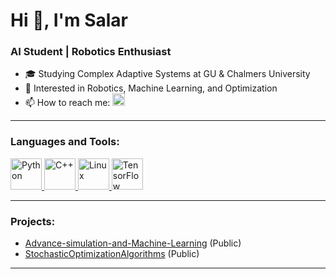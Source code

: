 # Hi 👋, I'm Salar
### AI Student | Robotics Enthusiast

- 🎓 Studying Complex Adaptive Systems at GU & Chalmers University
- 🤖 Interested in Robotics, Machine Learning, and Optimization
- 📫 How to reach me:
  </a>
  <a href="https://www.linkedin.com/in/salar-ghanbari-160722216" target="_blank">
    <img src="https://cdn.jsdelivr.net/gh/devicons/devicon/icons/linkedin/linkedin-original.svg" alt="LinkedIn" width="20"/>
  </a>

---

### Languages and Tools:
<p align="left">
  <a href="https://www.python.org/" target="_blank">
    <img src="https://cdn.jsdelivr.net/gh/devicons/devicon/icons/python/python-original.svg" alt="Python" width="50" height="50"/>
  </a>
  <a href="https://www.w3schools.com/cpp/" target="_blank">
    <img src="https://cdn.jsdelivr.net/gh/devicons/devicon/icons/cplusplus/cplusplus-original.svg" alt="C++" width="50" height="50"/>
  </a>
  <a href="https://www.linux.org/" target="_blank">
    <img src="https://cdn.jsdelivr.net/gh/devicons/devicon/icons/linux/linux-original.svg" alt="Linux" width="50" height="50"/>
  </a>
  <a href="https://www.tensorflow.org/" target="_blank">
    <img src="https://cdn.jsdelivr.net/gh/devicons/devicon/icons/tensorflow/tensorflow-original.svg" alt="TensorFlow" width="50" height="50"/>
  </a>
</p>

---

### Projects:
- [Advance-simulation-and-Machine-Learning](https://github.com/salar9271/Advance-simulation-and-Machine-Learning) (Public)
- [StochasticOptimizationAlgorithms](https://github.com/salar9271/StochasticOptimizationAlgorithms) (Public)

---
